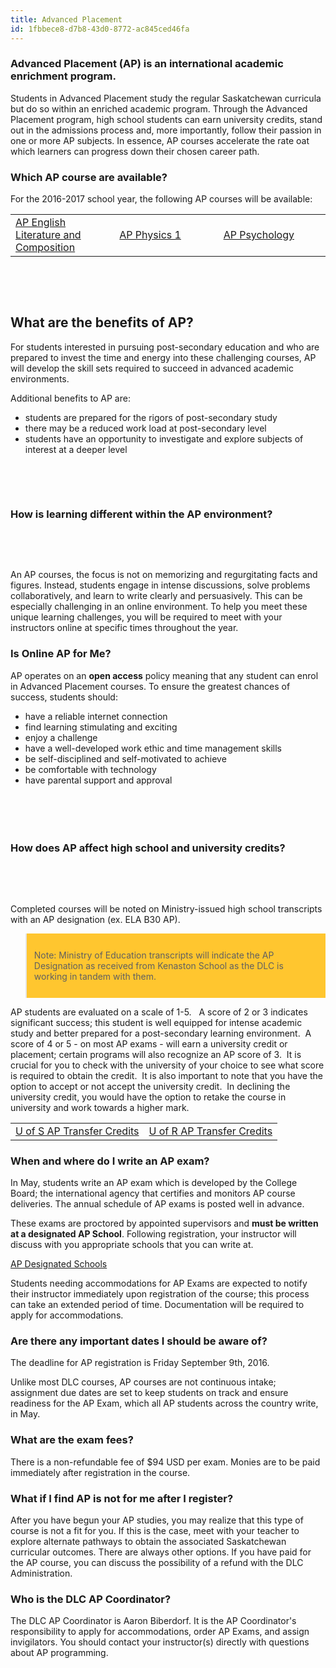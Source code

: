 ```yaml
---
title: Advanced Placement
id: 1fbbece8-d7b8-43d0-8772-ac845ced46fa
---
```


<h3>Advanced Placement (AP) is an international academic enrichment program.</h3>

<p>Students in Advanced Placement study the regular Saskatchewan curricula but do so within an enriched academic program. Through the Advanced Placement program, high school students can earn university credits, stand out in the admissions process and, more importantly, follow their passion in one or more AP subjects. In essence, AP courses accelerate the rate oat which learners can progress down their chosen career path.</p>

<h3>Which AP course are available?</h3>

<p>For the 2016-2017 school year, the following AP courses will be available:</p>

<table class="table">
	<tbody>
		<tr>
			<td width="33%"><a class="btn" href="http://www.sunwestdlc.ca/courses/details/ap-english-literature-and-composition-ela-a30-and-ela-b30.html">AP English Literature and Composition</a></td>
			<td width="33%'"><a class="btn" href="http://www.sunwestdlc.ca/courses/details/ap-physics-1-physical-science-20-and-physics-30.html">AP Physics 1</a></td>
			<td><a class="btn" href="http://www.sunwestdlc.ca/courses/details/ap-psychology-psychology-20-and-psychology-30.html">AP Psychology</a></td>
		</tr>
	</tbody>
</table>

<p>&nbsp;</p>

<section class="block block-secondary">&nbsp;
<h2>What are the benefits of AP?</h2>

<p>For students interested in pursuing post-secondary education and who are prepared to invest the time and energy into these challenging courses, AP will develop the skill sets required to succeed in advanced academic environments.</p>

<p>Additional benefits to AP are:</p>

<ul class="fa-ul">
	<li>students are prepared for the rigors of post-secondary study</li>
	<li>there may be a reduced work load at post-secondary level</li>
	<li>students have an opportunity to investigate and explore subjects of interest at a deeper level</li>
</ul>
</section>

<p>&nbsp;</p>

<p>&nbsp;</p>

<h3>How is learning different within the AP environment?</h3>

<p>&nbsp;</p>

<p>&nbsp;</p>

<p>An AP courses, the focus is not on memorizing and regurgitating facts and figures. Instead, students engage in intense discussions, solve problems collaboratively, and learn to write clearly and persuasively. This can be especially challenging in an online environment. To help you meet these unique learning challenges, you will be required to meet with your instructors online at specific times throughout the year.</p>

<h3>Is Online AP for Me?</h3>

<p>AP operates on an <strong>open access</strong> policy meaning that any student can enrol in Advanced Placement courses. To ensure the greatest chances of success, students should:</p>

<ul class="fa-ul" style="margin-bottom: 20px;">
	<li>have a reliable internet connection</li>
	<li>find learning stimulating and exciting</li>
	<li>enjoy a challenge</li>
	<li>have a well-developed work ethic and time management skills</li>
	<li>be self-disciplined and self-motivated to achieve</li>
	<li>be comfortable with technology</li>
	<li>have parental support and approval</li>
</ul>

<p>&nbsp;</p>

<p>&nbsp;</p>

<h3>How does AP affect high school and university credits?</h3>

<p>&nbsp;</p>

<p>&nbsp;</p>

<p>Completed courses will be noted on Ministry-issued high school transcripts with an AP designation (ex. ELA B30 AP).</p>

<blockquote style="background:#FFC62F;padding:12px;">
<p>Note: Ministry of Education transcripts will indicate the AP Designation as received from Kenaston School as the DLC is working in tandem with them.</p>
</blockquote>

<p>AP students are evaluated on a scale of 1-5.&nbsp; &nbsp;A score of 2 or 3 indicates significant success; this student is well equipped for intense academic study and better prepared for a post-secondary learning environment.&nbsp; A score of 4 or 5 - on most AP exams - will earn a university credit or placement; certain programs will also recognize an AP score of 3.&nbsp; It is crucial for you to check with the university of your choice to see what score is required to obtain the credit.&nbsp; It is also important to note that you have the option to accept or not accept the university credit.&nbsp; In declining the university credit, you would have the option to retake the course in university and work towards a higher mark.</p>

<table class="table">
	<tbody>
		<tr>
			<td width="50%"><a class="btn" href="http://explore.usask.ca/admissions/ap.php" target="_blank">U of S AP Transfer Credits</a></td>
			<td><a class="btn" href="https://urconnected.uregina.ca/oldadmissionreqs/aprequirements.ezc" target="_blank">U of R AP Transfer Credits</a></td>
		</tr>
	</tbody>
</table>

<h3>When and where do I write an AP exam?</h3>

<p>In May, students write an AP exam which is developed by the College Board; the international agency that certifies and monitors AP course deliveries. The annual schedule of AP exams is posted well in advance.</p>

<p>These exams are proctored by appointed supervisors and <strong>must be written at a designated AP School</strong>. Following registration, your instructor will discuss with you appropriate schools that you can write at.</p>

<p><a class="btn" href="http://apcanada.collegeboard.org/participating-schools" target="_blank">AP Designated Schools</a></p>

<p>Students needing accommodations for AP Exams are expected to notify their instructor immediately upon registration of the course; this process can take an extended period of time. Documentation will be required to apply for accommodations.</p>

<h3>Are there any important dates I should be aware of?</h3>

<p>The deadline for AP registration is Friday September 9th, 2016.</p>

<p>Unlike most DLC courses, AP courses are not continuous intake; assignment due dates are set to keep students on track and ensure readiness for the AP Exam, which all AP students across the country write, in May.</p>

<h3>What are the exam fees?</h3>

<p>There is a non-refundable fee of $94&nbsp;USD per exam. Monies are to be paid immediately after registration in the course.</p>

<h3>What if I find AP is not for me after I register?</h3>

<p>After you have begun your AP studies, you may realize that this type of course is not a fit for you. If this is the case, meet with your teacher to explore alternate pathways to obtain the associated Saskatchewan curricular outcomes. There are always other options. If you have paid for the AP course, you can discuss the possibility of a refund with the DLC Administration.</p>

<h3>Who is the DLC AP Coordinator?</h3>

<p>The DLC AP Coordinator is Aaron Biberdorf. It is the AP Coordinator's responsibility to apply for accommodations, order AP Exams, and assign invigilators. You should contact your instructor(s) directly with questions about AP programming.</p>
